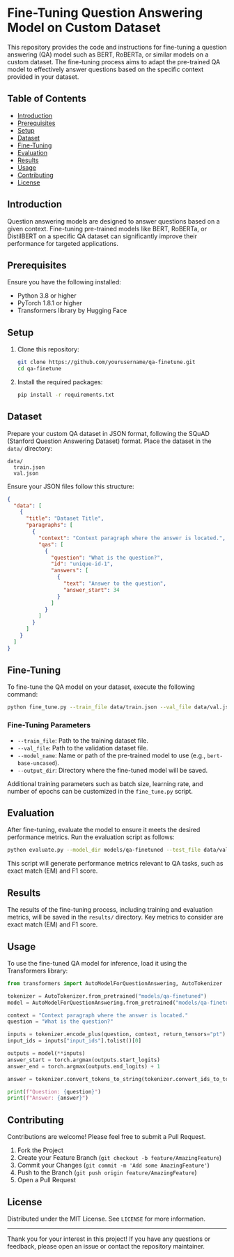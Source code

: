 # Fine-Tuning Question Answering Model on Custom Dataset

This repository provides the code and instructions for fine-tuning a question answering (QA) model such as BERT, RoBERTa, or similar models on a custom dataset. The fine-tuning process aims to adapt the pre-trained QA model to effectively answer questions based on the specific context provided in your dataset.

## Table of Contents

- [Introduction](#introduction)
- [Prerequisites](#prerequisites)
- [Setup](#setup)
- [Dataset](#dataset)
- [Fine-Tuning](#fine-tuning)
- [Evaluation](#evaluation)
- [Results](#results)
- [Usage](#usage)
- [Contributing](#contributing)
- [License](#license)

## Introduction

Question answering models are designed to answer questions based on a given context. Fine-tuning pre-trained models like BERT, RoBERTa, or DistilBERT on a specific QA dataset can significantly improve their performance for targeted applications.

## Prerequisites

Ensure you have the following installed:
- Python 3.8 or higher
- PyTorch 1.8.1 or higher
- Transformers library by Hugging Face

## Setup

1. Clone this repository:
    ```bash
    git clone https://github.com/yourusername/qa-finetune.git
    cd qa-finetune
    ```

2. Install the required packages:
    ```bash
    pip install -r requirements.txt
    ```

## Dataset

Prepare your custom QA dataset in JSON format, following the SQuAD (Stanford Question Answering Dataset) format. Place the dataset in the `data/` directory:

```
data/
  train.json
  val.json
```

Ensure your JSON files follow this structure:

```json
{
  "data": [
    {
      "title": "Dataset Title",
      "paragraphs": [
        {
          "context": "Context paragraph where the answer is located.",
          "qas": [
            {
              "question": "What is the question?",
              "id": "unique-id-1",
              "answers": [
                {
                  "text": "Answer to the question",
                  "answer_start": 34
                }
              ]
            }
          ]
        }
      ]
    }
  ]
}
```

## Fine-Tuning

To fine-tune the QA model on your dataset, execute the following command:

```bash
python fine_tune.py --train_file data/train.json --val_file data/val.json --model_name bert-base-uncased --output_dir models/qa-finetuned
```

### Fine-Tuning Parameters

- `--train_file`: Path to the training dataset file.
- `--val_file`: Path to the validation dataset file.
- `--model_name`: Name or path of the pre-trained model to use (e.g., `bert-base-uncased`).
- `--output_dir`: Directory where the fine-tuned model will be saved.

Additional training parameters such as batch size, learning rate, and number of epochs can be customized in the `fine_tune.py` script.

## Evaluation

After fine-tuning, evaluate the model to ensure it meets the desired performance metrics. Run the evaluation script as follows:

```bash
python evaluate.py --model_dir models/qa-finetuned --test_file data/val.json
```

This script will generate performance metrics relevant to QA tasks, such as exact match (EM) and F1 score.

## Results

The results of the fine-tuning process, including training and evaluation metrics, will be saved in the `results/` directory. Key metrics to consider are exact match (EM) and F1 score.

## Usage

To use the fine-tuned QA model for inference, load it using the Transformers library:

```python
from transformers import AutoModelForQuestionAnswering, AutoTokenizer

tokenizer = AutoTokenizer.from_pretrained("models/qa-finetuned")
model = AutoModelForQuestionAnswering.from_pretrained("models/qa-finetuned")

context = "Context paragraph where the answer is located."
question = "What is the question?"

inputs = tokenizer.encode_plus(question, context, return_tensors="pt")
input_ids = inputs["input_ids"].tolist()[0]

outputs = model(**inputs)
answer_start = torch.argmax(outputs.start_logits)
answer_end = torch.argmax(outputs.end_logits) + 1

answer = tokenizer.convert_tokens_to_string(tokenizer.convert_ids_to_tokens(input_ids[answer_start:answer_end]))

print(f"Question: {question}")
print(f"Answer: {answer}")
```

## Contributing

Contributions are welcome! Please feel free to submit a Pull Request.

1. Fork the Project
2. Create your Feature Branch (`git checkout -b feature/AmazingFeature`)
3. Commit your Changes (`git commit -m 'Add some AmazingFeature'`)
4. Push to the Branch (`git push origin feature/AmazingFeature`)
5. Open a Pull Request

## License

Distributed under the MIT License. See `LICENSE` for more information.

---

Thank you for your interest in this project! If you have any questions or feedback, please open an issue or contact the repository maintainer.
